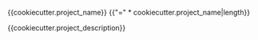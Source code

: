 {{cookiecutter.project_name}}
{{"=" * cookiecutter.project_name|length}}

{{cookiecutter.project_description}}